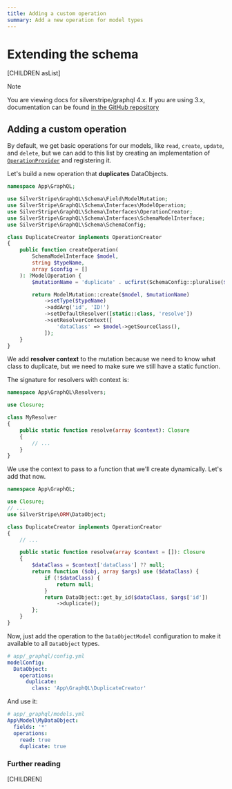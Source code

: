 ```yaml
---
title: Adding a custom operation
summary: Add a new operation for model types
---
```

# Extending the schema

[CHILDREN asList]

> [!NOTE]
> You are viewing docs for silverstripe/graphql 4.x.
> If you are using 3.x, documentation can be found
> [in the GitHub repository](https://github.com/silverstripe/silverstripe-graphql/tree/3)

## Adding a custom operation

By default, we get basic operations for our models, like `read`, `create`,
`update`, and `delete`, but we can add to this list by creating
an implementation of [`OperationProvider`](api:SilverStripe\GraphQL\Schema\Interfaces\OperationProvider) and registering it.

Let's build a new operation that **duplicates** DataObjects.

```php
namespace App\GraphQL;

use SilverStripe\GraphQL\Schema\Field\ModelMutation;
use SilverStripe\GraphQL\Schema\Interfaces\ModelOperation;
use SilverStripe\GraphQL\Schema\Interfaces\OperationCreator;
use SilverStripe\GraphQL\Schema\Interfaces\SchemaModelInterface;
use SilverStripe\GraphQL\Schema\SchemaConfig;

class DuplicateCreator implements OperationCreator
{
    public function createOperation(
        SchemaModelInterface $model,
        string $typeName,
        array $config = []
    ): ?ModelOperation {
        $mutationName = 'duplicate' . ucfirst(SchemaConfig::pluralise($typeName));

        return ModelMutation::create($model, $mutationName)
            ->setType($typeName)
            ->addArg('id', 'ID!')
            ->setDefaultResolver([static::class, 'resolve'])
            ->setResolverContext([
                'dataClass' => $model->getSourceClass(),
            ]);
    }
}
```

We add **resolver context** to the mutation because we need to know
what class to duplicate, but we need to make sure we still have a
static function.

The signature for resolvers with context is:

```php
namespace App\GraphQL\Resolvers;

use Closure;

class MyResolver
{
    public static function resolve(array $context): Closure
    {
        // ...
    }
}
```

We use the context to pass to a function that we'll create dynamically.
Let's add that now.

```php
namespace App\GraphQL;

use Closure;
// ...
use SilverStripe\ORM\DataObject;

class DuplicateCreator implements OperationCreator
{
    // ...

    public static function resolve(array $context = []): Closure
    {
        $dataClass = $context['dataClass'] ?? null;
        return function ($obj, array $args) use ($dataClass) {
            if (!$dataClass) {
                return null;
            }
            return DataObject::get_by_id($dataClass, $args['id'])
                ->duplicate();
        };
    }
}
```

Now, just add the operation to the `DataObjectModel` configuration
to make it available to all `DataObject` types.

```yml
# app/_graphql/config.yml
modelConfig:
  DataObject:
    operations:
      duplicate:
        class: 'App\GraphQL\DuplicateCreator'
```

And use it:

```yml
# app/_graphql/models.yml
App\Model\MyDataObject:
  fields: '*'
  operations:
    read: true
    duplicate: true
```

### Further reading

[CHILDREN]

